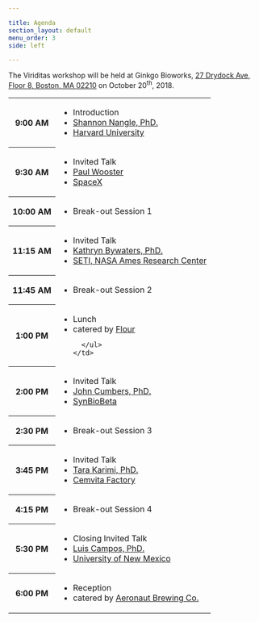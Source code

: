 ```yaml
---

title: Agenda
section_layout: default
menu_order: 3
side: left

---
```


The Viriditas workshop will be held at Ginkgo Bioworks, [27 Drydock Ave, Floor 8, Boston, MA 02210](https://goo.gl/maps/bNCXeFHLMHk) on October 20<sup>th</sup>, 2018.

<table class="agenda">
  <tr>
    <th class="event-time">9:00 AM</th>
    <td>
      <ul class="event-info">
        <li class="event-info-name">Introduction</li>
        <li class="event-info-speaker"><a class="scroll-smooth" href="#organizers-shannon">Shannon Nangle, PhD.</a></li>
        <li class="event-info-association"><a href="https://silver.med.harvard.edu/">Harvard University</a></li>
      </ul>
    </td>
  </tr>
  <tr>
    <th class="event-time">9:30 AM</th>
    <td>
      <ul class="event-info">
        <li class="event-info-name">Invited Talk</li>
        <li class="event-info-speaker"><a class="scroll-smooth" href="#speakers-wooster">Paul Wooster</a></li>
        <li class="event-info-association"><a href="https://www.spacex.com/">SpaceX</a></li>
      </ul>
    </td>
  </tr>
  <tr>
    <th class="event-time">10:00 AM</th>
    <td>
      <ul class="event-info">
        <li class="event-info-name">Break-out Session 1</li>
      </ul>
    </td>
  </tr>
  <tr>
    <th class="event-time">11:15 AM</th>
    <td>
      <ul class="event-info">
        <li class="event-info-name">Invited Talk</li>
        <li class="event-info-speaker"><a class="scroll-smooth" href="#speakers-bywaters">Kathryn Bywaters, PhD.</a></li>
        <li class="event-info-association"><a href="https://www.nasa.gov/ames">SETI, NASA Ames Research Center</a></li>
      </ul>
    </td>
  </tr>
  <tr>
    <th class="event-time">11:45 AM</th>
    <td>
      <ul class="event-info">
        <li class="event-info-name">Break-out Session 2</li>
      </ul>
    </td>
  </tr>
  <tr>
    <th class="event-time">1:00 PM</th>
    <td>
      <ul class="event-info">
        <li class="event-info-name">Lunch</li>
        <li class="event-info-association">catered by <a href="https://flourbakery.com/">Flour</a></li>

      </ul>
    </td>
  </tr>
  <tr>
    <th class="event-time">2:00 PM</th>
    <td>
      <ul class="event-info">
        <li class="event-info-name">Invited Talk</li>
        <li class="event-info-speaker"><a class="scroll-smooth" href="#speakers-cumbers">John Cumbers, PhD.</a></li>
        <li class="event-info-association"><a href="https://synbiobeta.com/">SynBioBeta</a></li>
      </ul>
    </td>
  </tr>
  <tr>
    <th class="event-time">2:30 PM</th>
    <td>
      <ul class="event-info">
        <li class="event-info-name">Break-out Session 3</li>
      </ul>
    </td>
  </tr>
  <tr>
    <th class="event-time">3:45 PM</th>
    <td>
      <ul class="event-info">
        <li class="event-info-name">Invited Talk</li>
        <li class="event-info-speaker"><a class="scroll-smooth" href="#speakers-karimi">Tara Karimi, PhD.</a></li>
        <li class="event-info-association"><a href="https://www.cemvitafactory.com/">Cemvita Factory</a></li>
      </ul>
    </td>
  </tr>
  <tr>
    <th class="event-time">4:15 PM</th>
    <td>
      <ul class="event-info">
        <li class="event-info-name">Break-out Session 4</li>
      </ul>
    </td>
  </tr>
  <tr>
    <th class="event-time">5:30 PM</th>
    <td>
      <ul class="event-info">
        <li class="event-info-name">Closing Invited Talk</li>
        <li class="event-info-speaker"><a class="scroll-smooth" href="#speakers-campos">Luis Campos, PhD.</a></li>
        <li class="event-info-association"><a href="https://history.unm.edu/people/faculty/profile/luis-campos.html">University of New Mexico</a></li>
      </ul>
    </td>
  </tr>
  <tr>
    <th class="event-time">6:00 PM</th>
    <td>
      <ul class="event-info">
        <li class="event-info-name">Reception</li>
        <li class="event-info-association">catered by <a href="https://www.aeronautbrewing.com/">Aeronaut Brewing Co.</a></li>
      </ul>
    </td>
  </tr>
</table>
